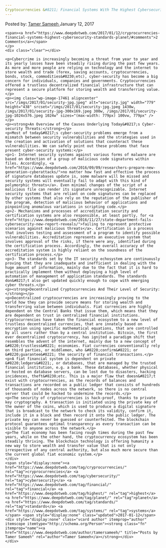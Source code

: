 ```yaml
---
Cryptocurrencies &#8211; Financial Systems With The Highest Cybersecurity Standards On The Planet
---
```

<article class="post-listing post-17452 post type-post status-publish format-standard has-post-thumbnail hentry  tag-cryprocurrencies tag-cybersecurity tag-financial tag-highest tag-planet tag-standards tag-systems">
    <div class="post-inner">
        <span>Posted by: <a href="https://www.deepdotweb.com/author/tamersameeh/" title="">Tamer Sameeh </a></span>
    <span>January 12, 2017</span>
    
    <span><a href="https://www.deepdotweb.com/2017/01/12/cryprocurrencies-financial-systems-highest-cybersecurity-standards-planet/#comments">2 Comments</a></span>
    </p>
    <div class="clear"></div>
    
    <p>Cybercrime is increasingly becoming a threat from year to year and its yearly losses have been steadily rising during the past few years. As more and more people are relying on technology and the internet to store wealth and trade (forex, saving accounts, cryptocurrencies, bonds, stock, commodities&#8230;etc), cyber-security has become a big concern for individuals, companies and governments. Cryptocurrencies offered a trustless decentralized financial infrastructure that can represent a secure platform for storing wealth and transferring value.</p>
    <p><img class="wp-image-17461 aligncenter" src="/imgs/2017/01/security-jpg.jpeg" alt="security.jpg" width="779" height="438" srcset="/imgs/2017/01/security-jpg.jpeg 1430w, /imgs/2017/01/security-jpg-300x169.jpeg 300w, /imgs/2017/01/security-jpg-1024x576.jpeg 1024w" sizes="(max-width: 779px) 100vw, 779px" /></p>
    <p><strong>An Overview of the Causes Underlying Today&#8217;s Cyber-security Threats:</strong></p>
    <p>Most of today&#8217;s cyber-security problems emerge from a mismatch between security vulnerabilities and the strategies used in the creation and activation of solutions that counteract these vulnerabilities. We can safely point out these problems that face present cyber-security systems:</p>
    <p>1- Internet security systems against various forms of malware are based on detection of a group of malicious code signatures within files. Accordingly, <a href="https://www.deepdotweb.com/2016/09/09/researchers-prepare-new-generation-cyberattacks/">no matter how fast and effective the process of signature databases update is, some malware will be missed and security systems will eventually fail to adapt with this kind of polymorphic threats</a>. Even minimal changes of the script of a malicious file can render its signature unrecognizable. Internet security systems that are reliant on code signatures can be replaced by other systems that also rely on the reputation of the publisher of the program, detection of malicious behavior of applications and pinpointing anomalous variations in scripting code.</p>
    <p>2- Mechanisms and processes of accreditation security and certification systems are also responsible, at least partly, for <a href="https://www.deepdotweb.com/2016/11/27/state-department-fails-cybersecurity-new-report-reveals/">failing to represent protective scenarios against malicious threats</a>. Certification is a process that involves testing and assessment of a program to identify possible vulnerabilities. Accreditation represents an executive system that involves approval of the risks, if there were any, identified during the certification process. Accordingly, the overall accuracy of the accreditation system is highly reliant on the soundness of the certification process.</p>
    <p>3- The standards set by the IT security echosystem are continuously proving that they are inadequate and inefficient in dealing with the huge amount of information, mainly due to the fact that it is hard to practically implement them without deploying a high level of automation of management of application standards. The standards don&#8217;t also get updated quickly enough to cope with emerging cyber threats.</p>
    <p><strong>Decentralized Cryptocurrencies And Their Level of Security:</strong></p>
    <p>Decentralized cryptocurrencies are increasingly proving to the world how they can provide secure means for storing wealth and transferring value between individuals. Fiat currencies are highly dependent on the Central Banks that issue them, which means that they are dependent on trust in centralized financial institutions. Cryptocurrencies have taken the financial ecosystem to a new level of trustless decentralized currencies, that are innately based on encryption using specific mathematical equations, that are controlled by all users rather than by a central institution. Bitcoin, the first ever decentralized cryptocurrency, has ignited a paradigm shift that resembles the advent of the internet, mainly due to a new concept of &#8220;trustless&#8221; economies. Fiat currencies conventionally rely on third parties, or middlemen, who &#8220;confirm&#8221; or &#8220;guarantee&#8221; the security of financial transactions.</p>
    <p>A fiat financial system is dependent on private &#8220;ledgers&#8221;, or databases, that are managed by the trusted financial institution, e.g. a bank. These databases, whether physical or hosted on database servers, can be lost due to disasters, hacking incidences, theft&#8230;etc. This is a major flaw that doesn&#8217;t exist with cryptocurrencies, as the records of balances and transactions are recorded on a public ledger that consists of hundreds of thousands of nodes across the network, so there is no central server that could be hacked to undermine the records.</p>
    <p>The security of cryptocurrencies is hack-proof, thanks to private key cryptography. A transaction is initiated using the private key of the owner of the coins, which is used to produce a digital signature that is broadcast to the network to check its validity, confirm it, include it in a block and then record it onto the public ledger. The private key can never be guessed or counterfeited. The blockchain protocol guarantees optimal transparency as every transaction can be visible to anyone across the network.</p>
    <p>The fiat economy has been facing rough times during the past few years, while on the other hand, the cryptocurrency ecosystem has been steadily thriving. The blockchain technology is offering humanity a new way to store wealth and transfer value that is not only irrespective of any central authority, but also much more secure than the current global fiat economic system.</p>
    </div>
    <span style="display:none"><a href="https://www.deepdotweb.com/tag/cryprocurrencies/" rel="tag">cryprocurrencies</a> <a href="https://www.deepdotweb.com/tag/cybersecurity/" rel="tag">cybersecurity</a> <a href="https://www.deepdotweb.com/tag/financial/" rel="tag">financial</a> <a href="https://www.deepdotweb.com/tag/highest/" rel="tag">highest</a> <a href="https://www.deepdotweb.com/tag/planet/" rel="tag">planet</a> <a href="https://www.deepdotweb.com/tag/standards/" rel="tag">standards</a> <a href="https://www.deepdotweb.com/tag/systems/" rel="tag">systems</a></span> <span style="display:none" class="updated">2017-01-12</span>
    <div style="display:none" class="vcard author" itemprop="author" itemscope itemtype="http://schema.org/Person"><strong class="fn" itemprop="name"><a href="https://www.deepdotweb.com/author/tamersameeh/" title="Posts by Tamer Sameeh" rel="author">Tamer Sameeh</a></strong></div>
    </div>
</article>

